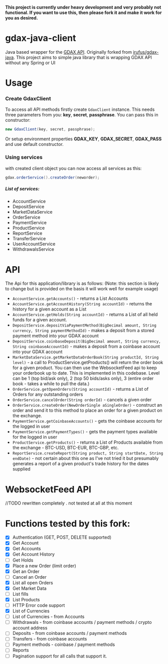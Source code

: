 **This project is currently under heavy development and very probably not functional. 
If you want to use this, then please fork it and make it work for you as desired.**

# gdax-java-client

Java based wrapper for the [GDAX API](https://docs.gdax.com/#introduction). Originally forked from [irufus/gdax-java](https://github.com/irufus/gdax-java). 
This project aims to simple java library that is wrapping GDAX API without any Spring or UI
    
# Usage

### Create GdaxClient
To access all API methods firstly create `GdaxClient` instance. This needs three parameters from you: 
**key**, **secret**, **passphrase**. You can pass this in constructor:

```java
new GdaxClient(key, secret, passphrase);
```

Or setup environment properties **GDAX_KEY**, **GDAX_SECRET**, **GDAX_PASS** and use default constructor.

### Using services
with created client object you can now access all services as this:

```java
gdax.orderService().createOrder(neworder);
```
##### List of services:
-  AccountService
-  DepositService
-  MarketDataService
-  OrderService
-  PaymentService
-  ProductService
-  ReportService
-  TransferService
-  UserAccountService
-  WithdrawalsService

# API

The Api for this application/library is as follows:
(Note: this section is likely to change but is provided on the basis it will work well for example usage)

- `AccountService.getAccounts()` - returns a List Accounts
- `AccountService.getAccountHistory(String accountId)` - returns the history for a given account as a List
- `AccountService.getHolds(String accountId)` - returns a List of all held funds for a given account.
- `DepositService.depositViaPaymentMethod(BigDecimal amount, String currency, String paymentMethodId)` - makes a deposit from a stored payment method into your GDAX account
- `DepositService.coinbaseDeposit(BigDecimal amount, String currency, String coinbaseAccountId)` - makes a deposit from a coinbase account into your GDAX account
- `MarketDataService.getMarketDataOrderBook(String productId, String level)` - a call to ProductService.getProducts() will return the order book for a given product. You can then use the WebsocketFeed api to keep your orderbook up to date. This is implemented in this codebase. Level can be 1 (top bid/ask only), 2 (top 50 bids/asks only), 3 (entire order book - takes a while to pull the data.)
- `OrderService.getOpenOrders(String accountId)` - returns a List of Orders for any outstanding orders
- `OrderService.cancelOrder(String orderId)` - cancels a given order
- `OrderService.createOrder(NewOrderSingle aSingleOrder)` - construct an order and send it to this method to place an order for a given product on the exchange.
- `PaymentService.getCoinbaseAccounts()` - gets the coinbase accounts for the logged in user
- `PaymentService.getPaymentTypes()` - gets the payment types available for the logged in user
- `ProductService.getProducts()` - returns a List of Products available from the exchange - BTC-USD, BTC-EUR, BTC-GBP, etc.
- `ReportService.createReport(String product, String startDate, String endDate)` - not certain about this one as I've not tried it but presumably generates a report of a given product's trade history for the dates supplied


# WebsocketFeed API 
//TODO rewritten completely . not tested at all at this moment
 
# Functions tested by this fork:
- [x] Authentication (GET, POST, DELETE supported)
- [x] Get Account
- [x] Get Accounts
- [x] Get Account History
- [ ] Get Holds
- [x] Place a new Order (limit order)
- [x] Get an Order
- [ ] Cancel an Order
- [x] List all open Orders
- [x] Get Market Data
- [ ] List fills
- [x] List Products
- [ ] HTTP Error code support
- [x] List of Currencies
- [ ] List of Currencies - from Accounts
- [ ] Withdrawals - from coinbase accounts / payment methods / crypto account address
- [ ] Deposits - from coinbase accounts / payment methods
- [ ] Transfers - from coinbase accounts
- [ ] Payment methods - coinbase / payment methods
- [ ] Reports
- [ ] Pagination support for all calls that support it.
